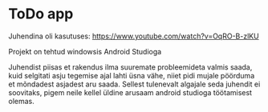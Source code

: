 # ToDo app

Juhendina oli kasutuses: https://www.youtube.com/watch?v=OqRO-B-zlKU

Projekt on tehtud windowsis Android Studioga

Juhendist piisas et rakendus ilma suuremate probleemideta valmis saada, kuid selgitati asju tegemise ajal lahti üsna vähe, niiet pidi mujale pöörduma et mõndadest asjadest aru saada. Sellest tulenevalt algajale seda juhendit ei soovitaks, pigem neile kellel üldine arusaam android studioga töötamisest olemas.
